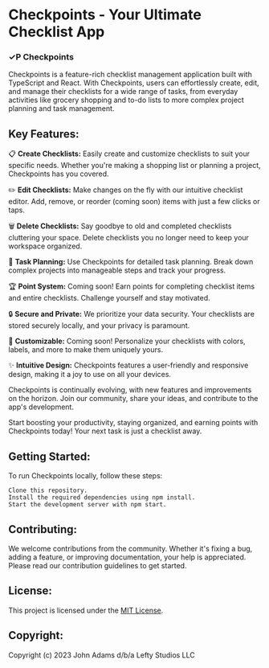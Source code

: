# Checkpoints - Your Ultimate Checklist App

### ✓P Checkpoints

Checkpoints is a feature-rich checklist management application built with TypeScript and React. With Checkpoints, users can effortlessly create, edit, and manage their checklists for a wide range of tasks, from everyday activities like grocery shopping and to-do lists to more complex project planning and task management.

## Key Features:

📋 **Create Checklists:** Easily create and customize checklists to suit your specific needs. Whether you're making a shopping list or planning a project, Checkpoints has you covered.

✏️ **Edit Checklists:** Make changes on the fly with our intuitive checklist editor. Add, remove, or reorder (coming soon) items with just a few clicks or taps.

🗑️ **Delete Checklists:** Say goodbye to old and completed checklists cluttering your space. Delete checklists you no longer need to keep your workspace organized.

🎯 **Task Planning:** Use Checkpoints for detailed task planning. Break down complex projects into manageable steps and track your progress.

🏆 **Point System:** Coming soon! Earn points for completing checklist items and entire checklists. Challenge yourself and stay motivated.

🔒 **Secure and Private:** We prioritize your data security. Your checklists are stored securely locally, and your privacy is paramount.

🎨 **Customizable:** Coming soon! Personalize your checklists with colors, labels, and more to make them uniquely yours.

✨ **Intuitive Design:** Checkpoints features a user-friendly and responsive design, making it a joy to use on all your devices.

Checkpoints is continually evolving, with new features and improvements on the horizon. Join our community, share your ideas, and contribute to the app's development.

Start boosting your productivity, staying organized, and earning points with Checkpoints today! Your next task is just a checklist away.

## Getting Started:

To run Checkpoints locally, follow these steps:

    Clone this repository.
    Install the required dependencies using npm install.
    Start the development server with npm start.

## Contributing:

We welcome contributions from the community. Whether it's fixing a bug, adding a feature, or improving documentation, your help is appreciated. Please read our contribution guidelines to get started.

## License:

This project is licensed under the [MIT License](LICENSE.md).

## Copyright:

Copyright (c) 2023 John Adams d/b/a Lefty Studios LLC
